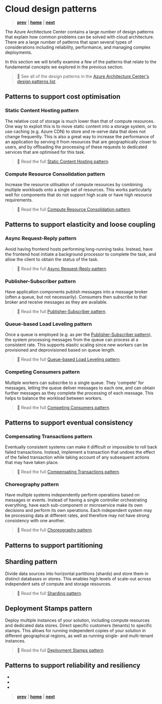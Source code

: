 # Cloud design patterns

> **[prev]** | **[home]**  | **[next]**

The Azure Architecture Center contains a large number of design patterns that explain how common
problems can be solved with cloud architecture. There are a large number of patterns that span
several types of considerations including reliability, performance, and managing complex
deployments.

In this section we will briefly examine a few of the patterns that relate to the fundamental
concepts we explored in the previous section.

> 📖 See all of the design patterns in the [Azure Architecture Center's design patterns list].

## Patterns to support cost optimisation

### Static Content Hosting pattern

The relative cost of storage is much lower than that of compute resources. One way to exploit this
is to move static content into a storage system, or to use caching (e.g. Azure CDN) to store and
re-serve data that does not change frequently. This is also a great way to increase the performance
of an application by serving it from resources that are geographically closer to users, and by
offloading the processing of these requests to dedicated services that are optimised for this task.

> 📖 Read the full [Static Content Hosting pattern].

### Compute Resource Consolidation pattern

Increase the resource utilisation of compute resources by combining multiple workloads onto a single
set of resources. This works particularly well for components that do not support high scale or have
high resource requirements.

> 📖 Read the full [Compute Resource Consolidation pattern].

## Patterns to support elasticity and loose coupling

### Async Request-Reply pattern

Avoid having frontend hosts performing long-running tasks. Instead, have the frontend host initiate
a background processor to complete the task, and allow the client to obtain the status of the task.

> 📖 Read the full [Async Request-Reply pattern].

### Publisher-Subscriber pattern

Have application components publish messages into a message broker (often a queue, but not
necessarily). Consumers then subscribe to that broker and receive messages as they are available.

> 📖 Read the full [Publisher-Subscriber pattern].

### Queue-based Load Leveling pattern

Once a queue is employed (e.g. as per the [Publisher-Subscriber pattern]), the system processing
messages from the queue can process at a consistent rate. This supports elastic scaling since new
workers can be provisioned and deprovisioned based on queue length.

> 📖 Read the full [Queue-based Load Leveling pattern].

### Competing Consumers pattern

Multiple workers can subscribe to a single queue. They 'compete' for messages, letting the queue
deliver messages to each one, and can obtain further messages as they complete the processing of
each message. This helps to balance the workload between workers.

> 📖 Read the full [Competing Consumers pattern].

## Patterns to support eventual consistency

### Compensating Transactions pattern

Eventually consistent systems can make it difficult or impossible to roll back failed transactions.
Instead, implement a transaction that undoes the effect of the failed transaction while taking
account of any subsequent actions that may have taken place.

> 📖 Read the full [Compensating Transactions pattern].

### Choreography pattern

Have multiple systems independently perform operations based on messages or events. Instead of
having a single controller orchestrating everything, have each sub-component or microservice make
its own decisions and perform its own operations. Each independent system may be processing data at
different rates, and therefore may not have strong consistency with one another.

> 📖 Read the full [Choreography pattern].

## Patterns to support partitioning

## Sharding pattern

Divide data sources into horizontal partitions (shards) and store them in distinct databases or
stores. This enables high levels of scale-out across independent sets of compute and storage
resources.

> 📖 Read the full [Sharding pattern].

## Deployment Stamps pattern

Deploy multiple instances of your solution, including compute resources and dedicated data stores.
Direct specific customers (tenants) to specific stamps. This allows for running independent copies
of your solution in different geographical regions, as well as running single- and multi-tenant
instances.

> 📖 Read the full [Deployment Stamps pattern].

## Patterns to support reliability and resiliency
* [Thottling pattern]:https://docs.microsoft.com/en-us/azure/architecture/patterns/throttling
* [Retry pattern]:https://docs.microsoft.com/en-us/azure/architecture/patterns/retry
* [Circuit Breaker pattern]:https://docs.microsoft.com/en-us/azure/architecture/patterns/circuit-breaker

> **[prev]** | **[home]**  | **[next]**

[prev]:/cloud-fundamentals.md
[home]:/README.md
[next]:./reliability.md
[Azure Architecture Center's design patterns list]:https://docs.microsoft.com/en-us/azure/architecture/patterns/
[Static Content Hosting pattern]:https://docs.microsoft.com/en-us/azure/architecture/patterns/static-content-hosting
[Compute Resource Consolidation pattern]:https://docs.microsoft.com/en-us/azure/architecture/patterns/compute-resource-consolidation
[Async Request-Reply pattern]:https://docs.microsoft.com/en-us/azure/architecture/patterns/async-request-reply
[Publisher-Subscriber pattern]:https://docs.microsoft.com/en-us/azure/architecture/patterns/publisher-subscriber
[Queue-based Load Leveling pattern]:https://docs.microsoft.com/en-us/azure/architecture/patterns/queue-based-load-leveling
[Competing Consumers pattern]:https://docs.microsoft.com/en-us/azure/architecture/patterns/competing-consumers
[Choreography pattern]:https://docs.microsoft.com/en-us/azure/architecture/patterns/choreography
[Compensating Transactions pattern]:https://docs.microsoft.com/en-us/azure/architecture/patterns/compensating-transaction
[Sharding pattern]:https://docs.microsoft.com/en-us/azure/architecture/patterns/sharding
[Deployment Stamps pattern]:https://docs.microsoft.com/en-us/azure/architecture/patterns/deployment-stamp

